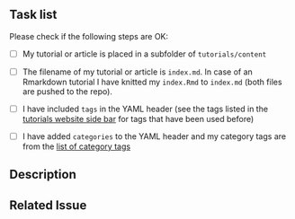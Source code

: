 <!--- indicate the Title for this pull request (PR) above -->

<!--
Thank you for contributing to the INBO tutorials repository.
-->

## Task list

<!--see https://docs.github.com/en/github/managing-your-work-on-github/about-task-lists
for an explanation on how to use task lists-->

Please check if the following steps are OK:

- [ ] My tutorial or article is placed in a subfolder of `tutorials/content`
- [ ] The filename of my tutorial or article is `index.md`. In case of an Rmarkdown tutorial I have knitted my `index.Rmd` to `index.md` (both files are pushed to the repo). 
- [ ] I have included `tags` in the YAML header (see the tags listed in the [tutorials website side bar](https://inbo.github.io/tutorials/) for tags that have been used before)
- [ ] I have added `categories` to the YAML header and my category tags are from the [list of category tags](https://github.com/inbo/tutorials/blob/master/static/list_of_categories)




## Description
<!--- Briefly describe the tutorial or article that you want to contribute
or update-->
<!--- You can mention collaborators with "@githubname"-->


## Related Issue
<!--- if this closes an issue make sure to include e.g., "closes #4"
or similar - or if it just relates to an issue make sure to mention
it like "#4" -->
<!--See https://docs.github.com/en/github/managing-your-work-on-github/linking-a-pull-request-to-an-issue#linking-a-pull-request-to-an-issue-using-a-keyword-->
